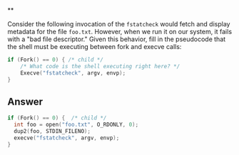 \*\*

Consider the following invocation of the `fstatcheck` would fetch and display metadata for the file `foo.txt`. However, when we run it on our system, it fails with a "bad file descriptor." Given this behavior, fill in the pseudocode that the shell must be executing between fork and execve calls:

```c
if (Fork() == 0) { /* child */
    /* What code is the shell executing right here? */
    Execve("fstatcheck", argv, envp);
}
```

## Answer

```c
if (Fork() == 0) {  /* child */
  int foo = open("foo.txt", O_RDONLY, 0);
  dup2(foo, STDIN_FILENO);
  execve("fstatcheck", argv, envp);
}
```
